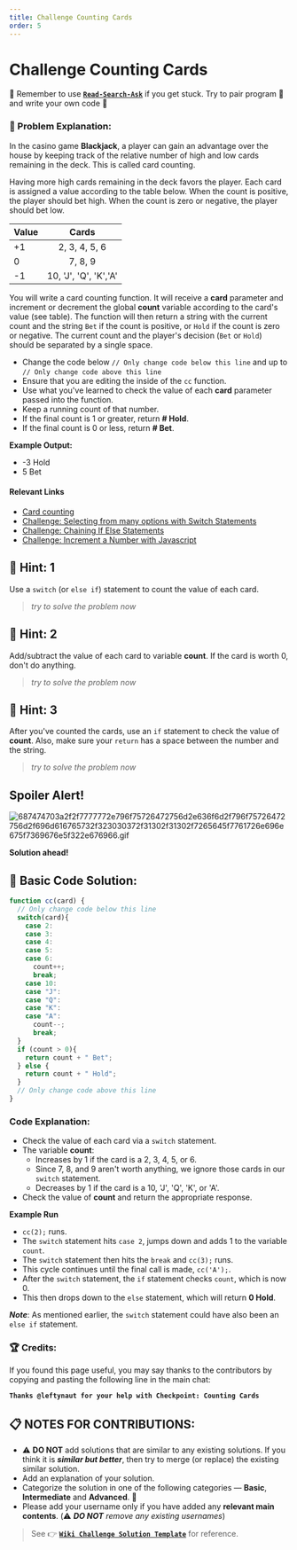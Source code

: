 ```yaml
---
title: Challenge Counting Cards
order: 5
---
```

# Challenge Counting Cards

:triangular_flag_on_post: Remember to use [**`Read-Search-Ask`**](FreeCodeCamp-Get-Help) if you get stuck. Try to pair program :busts_in_silhouette: and write your own code :pencil:

### :checkered_flag: Problem Explanation:

In the casino game **Blackjack**, a player can gain an advantage over the house by keeping track of the relative number of high and low cards remaining in the deck. This is called card counting.

Having more high cards remaining in the deck favors the player. Each card is assigned a value according to the table below. When the count is positive, the player should bet high. When the count is zero or negative, the player should bet low.

Value |         Cards
----- | :-------------------:
+1    |     2, 3, 4, 5, 6
0     |        7, 8, 9
-1    | 10, 'J', 'Q', 'K','A'

You will write a card counting function. It will receive a **card** parameter and increment or decrement the global **count** variable according to the card's value (see table). The function will then return a string with the current count and the string `Bet` if the count is positive, or `Hold` if the count is zero or negative. The current count and the player's decision (`Bet` or `Hold`) should be separated by a single space.

- Change the code below `// Only change code below this line` and up to `// Only change code above this line`
- Ensure that you are editing the inside of the `cc` function.
- Use what you've learned to check the value of each **card** parameter passed into the function.
- Keep a running count of that number.
- If the final count is 1 or greater, return **# Hold**.
- If the final count is 0 or less, return **# Bet**.

**Example Output:**

- -3 Hold
- 5 Bet

#### Relevant Links

- [Card counting](https://en.wikipedia.org/wiki/Card_counting)
- [Challenge: Selecting from many options with Switch Statements](http://www.freecodecamp.com/challenges/selecting-from-many-options-with-switch-statements)
- [Challenge: Chaining If Else Statements](http://www.freecodecamp.com/challenges/chaining-if-else-statements)
- [Challenge: Increment a Number with Javascript](http://www.freecodecamp.com/challenges/increment-a-number-with-javascript)

## :speech_balloon: Hint: 1

Use a `switch` (or `else if`) statement to count the value of each card.

> _try to solve the problem now_

## :speech_balloon: Hint: 2

Add/subtract the value of each card to variable **count**. If the card is worth 0, don't do anything.

> _try to solve the problem now_

## :speech_balloon: Hint: 3

After you've counted the cards, use an `if` statement to check the value of **count**. Also, make sure your `return` has a space between the number and the string.

> _try to solve the problem now_

## Spoiler Alert!

![687474703a2f2f7777772e796f75726472756d2e636f6d2f796f75726472756d2f696d616765732f323030372f31302f31302f7265645f7761726e696e675f7369676e5f322e676966.gif](https://files.gitter.im/FreeCodeCamp/Wiki/nlOm/thumb/687474703a2f2f7777772e796f75726472756d2e636f6d2f796f75726472756d2f696d616765732f323030372f31302f31302f7265645f7761726e696e675f7369676e5f322e676966.gif)

**Solution ahead!**

## :beginner: Basic Code Solution:

```javascript
function cc(card) {
  // Only change code below this line
  switch(card){
    case 2:
    case 3:
    case 4:
    case 5:
    case 6:
      count++;
      break;
    case 10:
    case "J":
    case "Q":
    case "K":
    case "A":
      count--;
      break;
  }
  if (count > 0){
    return count + " Bet";
  } else {
    return count + " Hold";
  }
  // Only change code above this line
}
```

### Code Explanation:

- Check the value of each card via a `switch` statement.
- The variable **count**:
  - Increases by 1 if the card is a 2, 3, 4, 5, or 6.
  - Since 7, 8, and 9 aren't worth anything, we ignore those cards in our `switch` statement.
  - Decreases by 1 if the card is a 10, 'J', 'Q', 'K', or 'A'.
- Check the value of **count** and return the appropriate response.

**Example Run**

- `cc(2);` runs.
- The `switch` statement hits `case 2`, jumps down and adds 1 to the variable `count`.
- The `switch` statement then hits the `break` and `cc(3);` runs.
- This cycle continues until the final call is made, `cc('A');`.
- After the `switch` statement, the `if` statement checks `count`, which is now 0.
- This then drops down to the `else` statement, which will return **0 Hold**.

**_Note_**: As mentioned earlier, the `switch` statement could have also been an `else if` statement.

### :trophy: Credits:

If you found this page useful, you may say thanks to the contributors by copying and pasting the following line in the main chat:

**`Thanks @leftynaut for your help with Checkpoint: Counting Cards`**

## :clipboard: NOTES FOR CONTRIBUTIONS:

- :warning: **DO NOT** add solutions that are similar to any existing solutions. If you think it is **_similar but better_**, then try to merge (or replace) the existing similar solution.
- Add an explanation of your solution.
- Categorize the solution in one of the following categories &mdash; **Basic**, **Intermediate** and **Advanced**. :traffic_light:
- Please add your username only if you have added any **relevant main contents**. (:warning: **_DO NOT_** _remove any existing usernames_)

> See :point_right: [**`Wiki Challenge Solution Template`**](Wiki-Template-Challenge-Solution) for reference.
